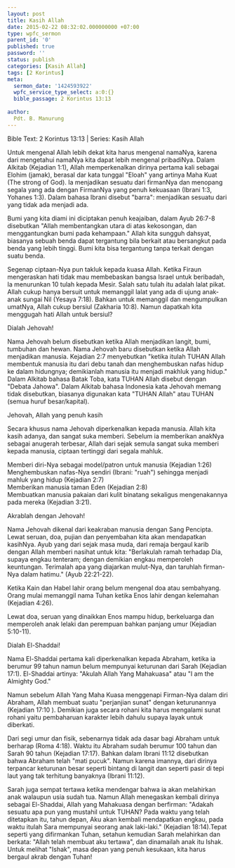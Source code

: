 ```yaml
---
layout: post
title: Kasih Allah
date: 2015-02-22 08:32:02.000000000 +07:00
type: wpfc_sermon
parent_id: '0'
published: true
password: ''
status: publish
categories: [Kasih Allah]
tags: [2 Korintus]
meta:
  sermon_date: '1424593922'
  wpfc_service_type_select: a:0:{}
  bible_passage: 2 Korintus 13:13
  
author:
  Pdt. B. Manurung
---
```

<p>Bible Text: 2 Korintus 13:13 | Series: Kasih Allah</p>
<p>Untuk mengenal Allah lebih dekat kita harus mengenal namaNya, karena dari mengetahui namaNya kita dapat lebih mengenal pribadiNya. Dalam Alkitab (Kejadian 1:1), Allah memperkenalkan dirinya pertama kali sebagai Elohim (jamak), berasal dar kata tunggal "Eloah" yang artinya Maha Kuat (The strong of God). Ia menjadikan sesuatu dari firmanNya dan menopang  segala yang ada dengan FirmanNya yang penuh kekuasaan  (Ibrani 1:3, Yohanes 1:3). Dalam bahasa Ibrani disebut "barra": menjadikan sesuatu dari yang tidak ada menjadi ada.</p>
<p>Bumi yang kita diami ini diciptakan penuh keajaiban, dalam Ayub 26:7-8 disebutkan "Allah membentangkan utara di atas kekosongan, dan menggantungkan bumi pada kehampaan." Allah kita sungguh dahsyat, biasanya sebuah benda dapat tergantung bila berkait atau bersangkut pada benda yang lebih tinggi. Bumi kita bisa  tergantung tanpa terkait dengan suatu benda.  </p>
<p>Segenap ciptaan-Nya pun takluk kepada kuasa Allah. Ketika Firaun mengeraskan hati tidak mau membebaskan bangsa Israel untuk beribadah, Ia menurunkan 10 tulah kepada Mesir. Salah satu tulah itu adalah lalat pikat. Allah cukup hanya bersuit untuk memanggil lalat yang ada di ujung anak-anak sungai Nil (Yesaya 7:18). Bahkan untuk memanggil dan mengumpulkan umatNya, Allah cukup bersiul (Zakharia 10:8). Namun dapatkah kita menggugah hati Allah untuk bersiul?</p>
<p>Dialah Jehovah!</p>
<p>Nama Jehovah belum disebutkan ketika Allah menjadikan langit, bumi, tumbuhan dan hewan. Nama Jehovah baru disebutkan ketika Allah menjadikan manusia. Kejadian 2:7 menyebutkan "ketika itulah TUHAN Allah membentuk manusia itu dari debu tanah dan menghembuskan nafas hidup ke dalam hidungnya; demikianlah manusia itu menjadi makhluk yang hidup." Dalam Alkitab bahasa Batak Toba, kata TUHAN Allah disebut dengan "Debata Jahowa". Dalam Alkitab bahasa Indonesia kata Jehovah memang tidak disebutkan, biasanya digunakan kata "TUHAN Allah" atau TUHAN (semua huruf besar/kapital). </p>
<p>Jehovah, Allah yang penuh kasih</p>
<p>Secara khusus nama Jehovah diperkenalkan kepada manusia. Allah kita kasih adanya, dan sangat suka memberi. Sebelum ia memberikan anakNya sebagai anugerah terbesar, Allah dari sejak semula sangat suka memberi kepada manusia, ciptaan tertinggi dari segala mahluk.</p>
<p>	Memberi diri-Nya sebagai model/patron untuk manusia (Kejadian 1:26)<br />
	Menghembuskan nafas-Nya sendiri (Ibrani: "ruah") sehingga menjadi mahluk yang hidup (Kejadian 2:7)<br />
	Memberikan manusia taman Eden (Kejadian 2:8)<br />
	Membuatkan manusia pakaian dari kulit binatang sekaligus mengenakannya pada mereka (Kejadian 3:21).</p>
<p>Akrablah dengan Jehovah!</p>
<p>Nama Jehovah dikenal dari keakraban manusia dengan Sang Pencipta. Lewat seruan, doa, pujian dan penyembahan kita akan mendapatkan kasihNya. Ayub yang dari sejak masa muda, dari remaja bergaul karib dengan Allah memberi nasihat untuk kita: "Berlakulah ramah terhadap Dia, supaya engkau tenteram; dengan demikian engkau memperoleh keuntungan. Terimalah apa yang diajarkan mulut-Nya, dan taruhlah firman-Nya dalam hatimu." (Ayub 22:21-22).</p>
<p>Ketika Kain dan Habel lahir orang belum mengenal doa atau sembahyang. Orang mulai memanggil nama Tuhan ketika Enos lahir dengan kelemahan (Kejadian 4:26).</p>
<p>Lewat doa, seruan yang dinaikkan Enos mampu hidup, berkeluarga dan memperoleh anak lelaki dan perempuan bahkan panjang umur (Kejadian 5:10-11).    </p>
<p>Dialah El-Shaddai!</p>
<p>Nama El-Shaddai pertama kali diperkenalkan kepada Abraham, ketika ia berumur 99 tahun namun belum mempunyai keturunan dari Sarah (Kejadian 17:1). El-Shaddai artinya: "Akulah Allah Yang Mahakuasa" atau "I am the Almighty God."</p>
<p>Namun sebelum Allah Yang Maha Kuasa menggenapi Firman-Nya dalam diri Abraham, Allah membuat suatu "perjanjian sunat" dengan keturunannya (Kejadian 17:10 ). Demikian juga secara rohani kita harus mengalami sunat rohani yaitu pembaharuan karakter lebih dahulu supaya layak untuk diberkati.</p>
<p>Dari segi umur dan fisik, sebenarnya tidak ada dasar bagi Abraham untuk berharap (Roma 4:18). Waktu itu Abraham sudah berumur 100 tahun dan Sarah 90 tahun (Kejadian 17:17). Bahkan dalam Ibrani 11:12 disebutkan bahwa Abraham telah "mati pucuk". Namun karena imannya, dari dirinya terpancar keturunan besar seperti bintang di langit dan seperti pasir di tepi laut yang tak terhitung banyaknya (Ibrani 11:12).  </p>
<p>Sarah juga sempat tertawa ketika mendengar bahwa ia akan melahirkan anak walaupun usia sudah tua. Namun Allah menegaskan kembali dirinya sebagai El-Shaddai, Allah yang Mahakuasa dengan berfirman: "Adakah sesuatu apa pun yang mustahil untuk TUHAN? Pada waktu yang telah ditetapkan itu, tahun depan, Aku akan kembali mendapatkan engkau, pada waktu itulah Sara mempunyai seorang anak laki-laki." (Kejadian 18:14).Tepat seperti yang difirmankan Tuhan, setahun kemudian Sarah melahirkan dan berkata: "Allah telah membuat aku tertawa", dan dinamailah anak itu Ishak. Untuk melihat "Ishak", masa depan yang penuh kesukaan, kita harus bergaul akrab dengan Tuhan!</p>
